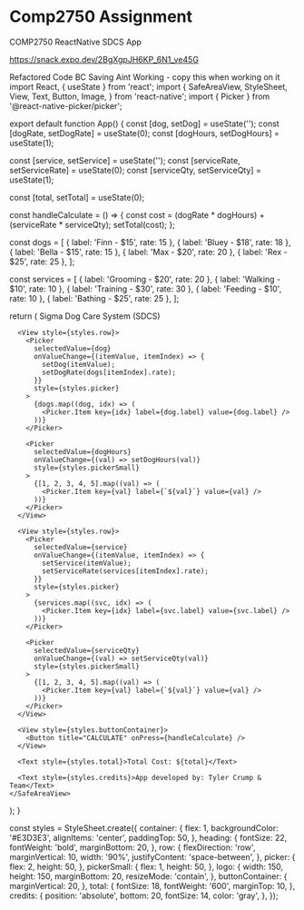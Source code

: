 # Comp2750 Assignment
COMP2750 ReactNative SDCS App

https://snack.expo.dev/2BgXgpJH6KP_6N1_ve45G

Refactored Code BC Saving Aint Working - copy this when working on it
import React, { useState } from 'react';
import {
  SafeAreaView,
  StyleSheet,
  View,
  Text,
  Button,
  Image,
} from 'react-native';
import { Picker } from '@react-native-picker/picker';

export default function App() {
  const [dog, setDog] = useState('');
  const [dogRate, setDogRate] = useState(0);
  const [dogHours, setDogHours] = useState(1);

  const [service, setService] = useState('');
  const [serviceRate, setServiceRate] = useState(0);
  const [serviceQty, setServiceQty] = useState(1);

  const [total, setTotal] = useState(0);

  const handleCalculate = () => {
    const cost = (dogRate * dogHours) + (serviceRate * serviceQty);
    setTotal(cost);
  };

  const dogs = [
    { label: 'Finn - $15', rate: 15 },
    { label: 'Bluey - $18', rate: 18 },
    { label: 'Bella - $15', rate: 15 },
    { label: 'Max - $20', rate: 20 },
    { label: 'Rex - $25', rate: 25 },
  ];

  const services = [
    { label: 'Grooming - $20', rate: 20 },
    { label: 'Walking - $10', rate: 10 },
    { label: 'Training - $30', rate: 30 },
    { label: 'Feeding - $10', rate: 10 },
    { label: 'Bathing - $25', rate: 25 },
  ];

  return (
    <SafeAreaView style={styles.container}>
      <Text style={styles.heading}>Sigma Dog Care System (SDCS)</Text>

      <View style={styles.row}>
        <Picker
          selectedValue={dog}
          onValueChange={(itemValue, itemIndex) => {
            setDog(itemValue);
            setDogRate(dogs[itemIndex].rate);
          }}
          style={styles.picker}
        >
          {dogs.map((dog, idx) => (
            <Picker.Item key={idx} label={dog.label} value={dog.label} />
          ))}
        </Picker>

        <Picker
          selectedValue={dogHours}
          onValueChange={(val) => setDogHours(val)}
          style={styles.pickerSmall}
        >
          {[1, 2, 3, 4, 5].map((val) => (
            <Picker.Item key={val} label={`${val}`} value={val} />
          ))}
        </Picker>
      </View>

      <View style={styles.row}>
        <Picker
          selectedValue={service}
          onValueChange={(itemValue, itemIndex) => {
            setService(itemValue);
            setServiceRate(services[itemIndex].rate);
          }}
          style={styles.picker}
        >
          {services.map((svc, idx) => (
            <Picker.Item key={idx} label={svc.label} value={svc.label} />
          ))}
        </Picker>

        <Picker
          selectedValue={serviceQty}
          onValueChange={(val) => setServiceQty(val)}
          style={styles.pickerSmall}
        >
          {[1, 2, 3, 4, 5].map((val) => (
            <Picker.Item key={val} label={`${val}`} value={val} />
          ))}
        </Picker>
      </View>

      <View style={styles.buttonContainer}>
        <Button title="CALCULATE" onPress={handleCalculate} />
      </View>

      <Text style={styles.total}>Total Cost: ${total}</Text>

      <Text style={styles.credits}>App developed by: Tyler Crump & Team</Text>
    </SafeAreaView>
  );
}

const styles = StyleSheet.create({
  container: {
    flex: 1,
    backgroundColor: '#E3D3E3',
    alignItems: 'center',
    paddingTop: 50,
  },
  heading: {
    fontSize: 22,
    fontWeight: 'bold',
    marginBottom: 20,
  },
  row: {
    flexDirection: 'row',
    marginVertical: 10,
    width: '90%',
    justifyContent: 'space-between',
  },
  picker: {
    flex: 2,
    height: 50,
  },
  pickerSmall: {
    flex: 1,
    height: 50,
  },
  logo: {
    width: 150,
    height: 150,
    marginBottom: 20,
    resizeMode: 'contain',
  },
  buttonContainer: {
    marginVertical: 20,
  },
  total: {
    fontSize: 18,
    fontWeight: '600',
    marginTop: 10,
  },
  credits: {
    position: 'absolute',
    bottom: 20,
    fontSize: 14,
    color: 'gray',
  },
});
